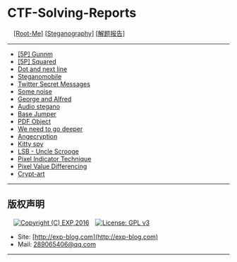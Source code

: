 # CTF-Solving-Reports
　[[Root-Me](https://www.root-me.org/)] [[Steganography](https://www.root-me.org/en/Challenges/Steganography/)] [[解题报告](http://exp-blog.com/2019/01/02/pid-2597/10/)]

------

- [\[5P\] Gunnm](https://github.com/lyy289065406/CTF-Solving-Reports/tree/master/rootme/Steganography/%5B01%5D%20%5B5P%5D%20Gunnm)
- [\[5P\] Squared](https://github.com/lyy289065406/CTF-Solving-Reports/tree/master/rootme/Steganography/%5B02%5D%20%5B5P%5D%20Squared)
- [Dot and next line](#)
- [Steganomobile](#)
- [Twitter Secret Messages](#)
- [Some noise](#)
- [George and Alfred](#)
- [Audio stegano](#)
- [Base Jumper](#)
- [PDF Object](#)
- [We need to go deeper](#)
- [Angecryption](#)
- [Kitty spy](#)
- [LSB - Uncle Scrooge](#)
- [Pixel Indicator Technique](#)
- [Pixel Value Differencing](#)
- [Crypt-art](#)

------

## 版权声明

　[![Copyright (C) EXP,2016](https://img.shields.io/badge/Copyright%20(C)-EXP%202016-blue.svg)](http://exp-blog.com)　[![License: GPL v3](https://img.shields.io/badge/License-GPL%20v3-blue.svg)](https://www.gnu.org/licenses/gpl-3.0)
  

- Site: [http://exp-blog.com](http://exp-blog.com) 
- Mail: <a href="mailto:289065406@qq.com?subject=[EXP's Github]%20Your%20Question%20（请写下您的疑问）&amp;body=What%20can%20I%20help%20you?%20（需要我提供什么帮助吗？）">289065406@qq.com</a>


------

